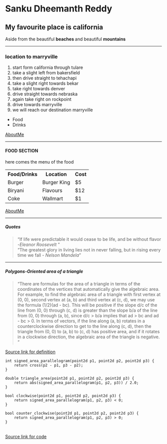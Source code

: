 <h1>Sanku Dheemanth Reddy</h1>
<h2>My favourite place is california</h2>
<p>Aside from the beautiful <b> beaches </b> and beautiful <b> mountains </b></p>
<hr>  </hr>
<h3>location to marryville</h3>
<ol>
<li>start form california through tulare</li>
<li>take a slight left from bakersfield</li>
<li>then drive straight to tehachapi</li>
<li>take a slight right towards bekar</li>
<li>take right towards denver</li>
<li>drive straight towards nebraska</li>
<li>again take right on rockpoint</li>
<li>drive towards marryville</li>
<li>we will reach our destination marryville</li>
</ol>
<ul>
<li>Food</li>
<li>Drinks</li>
</ul>
<a href=https://github.com/dheemanthreddy/assignment2-Sanku/blob/main/README.md>AboutMe</a>
<hr></hr>
<h4>FOOD SECTION</h4>
<p>here comes the menu of the food</p>
<table>
  <tr>
    <th>Food/Drinks</th>
    <th>Location</th>
    <th>Cost</th>
  </tr>
  <tr>
    <td>Burger</td>
    <td>Burger King</td>
    <td>$5</td>
  </tr>
  <tr>
    <td>Biryani</td>
    <td>Flavours</td>
    <td>$12</td>
  </tr>
  <tr>
    <td>Coke</td>
    <td>Wallmart</td>
    <td>$1</td>
  </tr>
</table>
<a href=https://github.com/dheemanthreddy/assignment2-Sanku/blob/main/AboutMe.md >AboutMe</a>
<hr><h5>Quotes</h5>
<blockquote><q>If life were predictable it would cease to be life, and be without flavor -<i>Eleanor Roosevelt </i></q><br>
<q>The greatest glory in living lies not in never falling, but in rising every time we fall -<i> Nelson Mandela</i></q>
</blockquote >
</hr>
<hr><h5>Polygons-Oriented area of a triangle</h5>
<blockquote><q>There are formulas for the area of a triangle in terms of the coordinates of the vertices that automatically give the algebraic area. For example, to find the algebraic area of a triangle with first vertex at (0, 0), second vertex at (a, b) and third vertex at (c, d), we may use the formula (1/2)(ad - bc). This will be positive if the slope d/c of the line from (0, 0) through (c, d) is greater than the slope b/a of the line from (0, 0) through (a, b), since d/c > b/a implies that ad > bc and ad - bc > 0. In terms of vectors, if the line along (a, b) rotates in a counterclockwise direction to get to the line along (c, d), then the triangle from (0, 0) to (a, b) to (c, d) has positive area, and if it rotates in a clockwise direction, the algebraic area of the triangle is negative.
</q></blockquote>
<a href=https://www.techhouse.org/~mdp/midpoint/oriented1.php >Source link for definition </a><br>

```
int signed_area_parallelogram(point2d p1, point2d p2, point2d p3) {
    return cross(p2 - p1, p3 - p2);
}

double triangle_area(point2d p1, point2d p2, point2d p3) {
    return abs(signed_area_parallelogram(p1, p2, p3)) / 2.0;
}

bool clockwise(point2d p1, point2d p2, point2d p3) {
    return signed_area_parallelogram(p1, p2, p3) < 0;
}

bool counter_clockwise(point2d p1, point2d p2, point2d p3) {
    return signed_area_parallelogram(p1, p2, p3) > 0;
}
```

<br>
<a href=https://cp-algorithms.com/geometry/oriented-triangle-area.html >Source link for code </a>



</hr>
